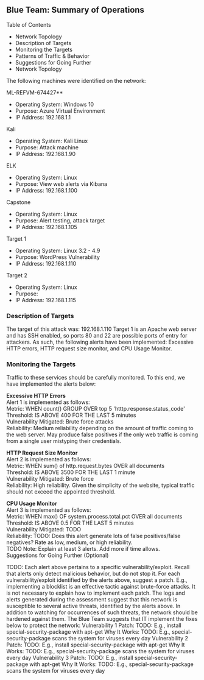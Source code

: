 ## Blue Team: Summary of Operations
Table of Contents
- Network Topology
- Description of Targets
- Monitoring the Targets
- Patterns of Traffic & Behavior
- Suggestions for Going Further
- Network Topology

The following machines were identified on the network:

ML-REFVM-674427**  
- Operating System: Windows 10  
- Purpose: Azure Virtual Environment  
- IP Address: 192.168.1.1  
  
Kali  
- Operating System: Kali Linux  
- Purpose: Attack machine  
- IP Address: 192.168.1.90  
  
ELK  
- Operating System: Linux  
- Purpose: View web alerts via Kibana  
- IP Address: 192.168.1.100  
  
Capstone  
- Operating System: Linux  
- Purpose: Alert testing, attack target  
- IP Address: 192.168.1.105  

Target 1
- Operating System: Linux 3.2 - 4.9
- Purpose: WordPress Vulnerability
- IP Address: 192.168.1.110

Target 2
- Operating System: Linux
- Purpose: 
- IP Address: 192.168.1.115  


### Description of Targets
  The target of this attack was: 192.168.1.110
  Target 1 is an Apache web server and has SSH enabled, so ports 80 and 22 are possible ports of entry for attackers. As such, the following alerts have been implemented: Excessive HTTP errors, HTTP request size monitor, and CPU Usage Monitor.  


### Monitoring the Targets
  Traffic to these services should be carefully monitored. To this end, we have implemented the alerts below:  
  
**Excessive HTTP Errors**  
Alert 1 is implemented as follows:  
Metric: WHEN count() GROUP OVER top 5 'htttp.response.status_code'  
Threshold: IS ABOVE 400 FOR THE LAST 5 minutes  
Vulnerability Mitigated: Brute force attacks  
Reliability: Medium reliability depending on the amount of traffic coming to the web server. May produce false positives if the only web traffic is coming from a single user mistyping their credentials.  


**HTTP Request Size Monitor**  
Alert 2 is implemented as follows:  
Metric: WHEN sum() of http.request.bytes OVER all documents  
Threshold: IS ABOVE 3500 FOR THE LAST 1 minute  
Vulnerability Mitigated: Brute force  
Reliability: High reliability. Given the simplicity of the website, typical traffic should not exceed the appointed threshold.  

**CPU Usage Monitor**  
Alert 3 is implemented as follows:  
Metric: WHEN max() OF system.process.total.pct OVER all documents  
Threshold: IS ABOVE 0.5 FOR THE LAST 5 minutes  
Vulnerability Mitigated: TODO  
Reliability: TODO: Does this alert generate lots of false positives/false negatives? Rate as low, medium, or high reliability.  
TODO Note: Explain at least 3 alerts. Add more if time allows.  
Suggestions for Going Further (Optional)  

TODO:
Each alert above pertains to a specific vulnerability/exploit. Recall that alerts only detect malicious behavior, but do not stop it. For each vulnerability/exploit identified by the alerts above, suggest a patch. E.g., implementing a blocklist is an effective tactic against brute-force attacks. It is not necessary to explain how to implement each patch.
The logs and alerts generated during the assessment suggest that this network is susceptible to several active threats, identified by the alerts above. In addition to watching for occurrences of such threats, the network should be hardened against them. The Blue Team suggests that IT implement the fixes below to protect the network:
Vulnerability 1
Patch: TODO: E.g., install special-security-package with apt-get
Why It Works: TODO: E.g., special-security-package scans the system for viruses every day
Vulnerability 2
Patch: TODO: E.g., install special-security-package with apt-get
Why It Works: TODO: E.g., special-security-package scans the system for viruses every day
Vulnerability 3
Patch: TODO: E.g., install special-security-package with apt-get
Why It Works: TODO: E.g., special-security-package scans the system for viruses every day

